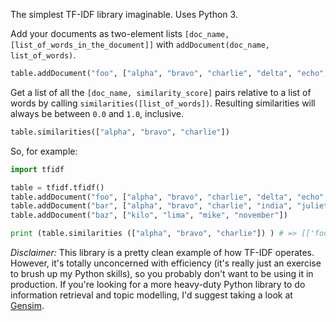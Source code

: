 The simplest TF-IDF library imaginable. Uses Python 3.

Add your documents as two-element lists `[doc_name, [list_of_words_in_the_document]]` with `addDocument(doc_name, list_of_words)`.

```python
table.addDocument("foo", ["alpha", "bravo", "charlie", "delta", "echo", "foxtrot", "golf", "hotel"])
```

Get a list of all the `[doc_name, similarity_score]` pairs relative to a list of words by calling `similarities([list_of_words])`. Resulting similarities will always be between `0.0` and `1.0`, inclusive.

```python
table.similarities(["alpha", "bravo", "charlie"])
```

So, for example:

```python
import tfidf

table = tfidf.tfidf()
table.addDocument("foo", ["alpha", "bravo", "charlie", "delta", "echo", "foxtrot", "golf", "hotel"])
table.addDocument("bar", ["alpha", "bravo", "charlie", "india", "juliet", "kilo"])
table.addDocument("baz", ["kilo", "lima", "mike", "november"])

print (table.similarities (["alpha", "bravo", "charlie"]) ) # => [['foo', 0.6875], ['bar', 0.75], ['baz', 0.0]]
```

*Disclaimer:* This library is a pretty clean example of how TF-IDF operates. However, it's totally unconcerned with efficiency (it's really just an exercise to brush up my Python skills), so you probably don't want to be using it in production. If you're looking for a more heavy-duty Python library to do information retrieval and topic modelling, I'd suggest taking a look at [Gensim](http://radimrehurek.com/gensim/).
